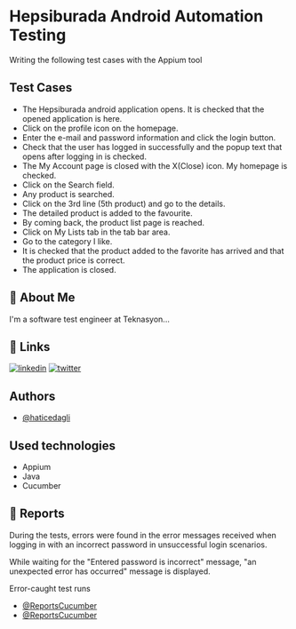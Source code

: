 
# Hepsiburada Android Automation Testing


Writing the following test cases with the Appium tool


## Test Cases



- The Hepsiburada android application opens. It is checked that the opened application is here.
- Click on the profile icon on the homepage.
- Enter the e-mail and password information and click the login button.
- Check that the user has logged in successfully and the popup text that opens after logging in is checked.
- The My Account page is closed with the X(Close) icon. My homepage is checked.
- Click on the Search field.
- Any product is searched.
- Click on the 3rd line (5th product) and go to the details.
- The detailed product is added to the favourite.
- By coming back, the product list page is reached.
- Click on My Lists tab in the tab bar area.
- Go to the category I like.
- It is checked that the product added to the favorite has arrived and that the product price is correct.
- The application is closed.


## 🚀 About Me
I'm a software test engineer at Teknasyon...


## 🔗 Links
[![linkedin](https://img.shields.io/badge/linkedin-0A66C2?style=for-the-badge&logo=linkedin&logoColor=white)](https://tr.linkedin.com/in/hatice-dagli)
[![twitter](https://img.shields.io/badge/twitter-1DA1F2?style=for-the-badge&logo=twitter&logoColor=white)](https://twitter.com/HaticeDaglidev)


## Authors

- [@haticedagli](https://www.github.com/haticedagli)


## Used technologies

- Appium
- Java
- Cucumber


## 🔗 Reports

During the tests, errors were found in the error messages received when logging in with an incorrect password in unsuccessful login scenarios.

While waiting for the "Entered password is incorrect" message, "an unexpected error has occurred" message is displayed.

Error-caught test runs
- [@ReportsCucumber](https://reports.cucumber.io/reports/20bc8ee9-2317-4377-95c3-9d4a700e1d2d)
- [@ReportsCucumber](https://reports.cucumber.io/reports/6847a8fe-a861-46d5-b79e-9cb13b869578)



